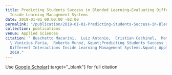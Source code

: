 ```yaml
---
title: Predicting Students Success in Blended Learning—Evaluating Different Interactions
  Inside Learning Management Systems
date: 2019-01-01 00:00:00 -02:00
permalink: "/publication/2019-01-01-Predicting-Students-Success-in-Blended-LearningEvaluating-Different-Interactions-Inside-Learning-Management-Systems"
collection: publications
venue: Applied Sciences
citation: " Buschetto Macarini,  Luiz Antonio,  Cristian Cechinel,  Matheus Batista,
  \ Vinicius Faria,  Roberto Munoz, &quot;Predicting Students Success in Blended Learning—Evaluating
  Different Interactions Inside Learning Management Systems.&quot; Applied Sciences,
  2019."
---
```


Use [Google Scholar](https://scholar.google.com/scholar?q=Predicting+Students+Success+in+Blended+Learning—Evaluating+Different+Interactions+Inside+Learning+Management+Systems){:target="_blank"} for full citation